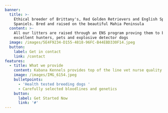 ```yaml
---
banner:
  title: >-
    Ethical breeder of Brittany's, Red Golden Retrievers and English Springer
    Spaniels. Bred and raised on the beautiful Mahia Peninsula
  content: >-
    All our litters are raised through an ENS program proving them to be
    excellent hunters, pets and explosive detector dogs 
  image: /images/5E4F9234-D155-4818-96FC-B44EBD330F14.jpeg
  button:
    label: Get in contact
    link: /contact
features:
  - title: What we provide
    content: Kabana Kennels provides top of the line vet nurse quality care
    image: /images/IMG_6154.jpeg
    bulletpoints:
      - 'Health tested breeding dogs '
      - Carefully selected bloodlines and genetics
    button:
      label: Get Started Now
      link: '#'
---
```


